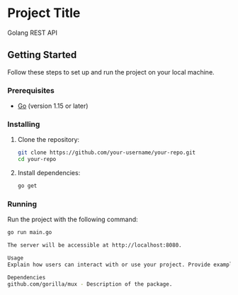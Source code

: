 # Project Title

Golang REST API

## Getting Started

Follow these steps to set up and run the project on your local machine.

### Prerequisites

- [Go](https://golang.org/dl/) (version 1.15 or later)

### Installing

1. Clone the repository:

    ```bash
    git clone https://github.com/your-username/your-repo.git
    cd your-repo
    ```

2. Install dependencies:

    ```bash
    go get
    ```

### Running

Run the project with the following command:

```bash
go run main.go

The server will be accessible at http://localhost:8080.

Usage
Explain how users can interact with or use your project. Provide examples if necessary.

Dependencies
github.com/gorilla/mux - Description of the package.
